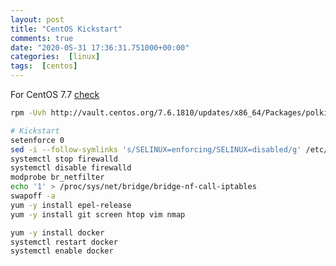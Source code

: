 ```yaml
---
layout: post
title: "CentOS Kickstart"
comments: true
date: "2020-05-31 17:36:31.751000+00:00"
categories:  [linux]
tags:  [centos]
---
```





For CentOS 7.7 [check](https://crashlaker.github.io/linux/2020/05/09/multiline_bash_paste_breaking_on_centos_7.7.html)
```bash
rpm -Uvh http://vault.centos.org/7.6.1810/updates/x86_64/Packages/polkit-0.112-18.el7_6.1.x86_64.rpm --force
```

```bash
# Kickstart
setenforce 0
sed -i --follow-symlinks 's/SELINUX=enforcing/SELINUX=disabled/g' /etc/sysconfig/selinux
systemctl stop firewalld
systemctl disable firewalld
modprobe br_netfilter
echo '1' > /proc/sys/net/bridge/bridge-nf-call-iptables
swapoff -a
yum -y install epel-release
yum -y install git screen htop vim nmap

yum -y install docker
systemctl restart docker
systemctl enable docker
```